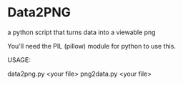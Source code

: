 # Data2PNG

a python script that turns data into a viewable png


You'll need the PIL (pillow) module for python to use this.

USAGE:

data2png.py \<your file\>
png2data.py \<your file\>
